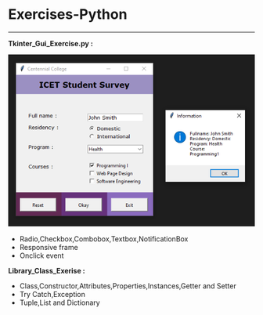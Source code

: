 # Exercises-Python
-------------------------
**Tkinter_Gui_Exercise.py :**
 
![Tkinter_Gui_Exercise.py](./pictures/Tkinter_Gui_Exercise.py.png?raw=true)
* Radio,Checkbox,Combobox,Textbox,NotificationBox
* Responsive frame
* Onclick event

**Library_Class_Exerise :**
* Class,Constructor,Attributes,Properties,Instances,Getter and Setter
* Try Catch,Exception
* Tuple,List and Dictionary
